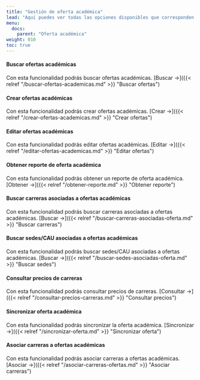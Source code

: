 ```yaml
---
title: "Gestión de oferta académica"
lead: "Aquí puedes ver todas las opciones disponibles que corresponden a la gestión de oferta académica."
menu:
  docs:
    parent: "Oferta académica"
weight: 010
toc: true
---
```


#### Buscar ofertas académicas

Con esta funcionalidad podrás buscar ofertas académicas. [Buscar →]({{< relref "/buscar-ofertas-academicas.md" >}} "Buscar ofertas")

#### Crear ofertas académicas

Con esta funcionalidad podrás crear ofertas académicas. [Crear →]({{< relref "/crear-ofertas-academicas.md" >}} "Crear ofertas")

#### Editar ofertas académicas

Con esta funcionalidad podrás editar ofertas académicas. [Editar →]({{< relref "/editar-ofertas-academicas.md" >}} "Editar ofertas")

#### Obtener reporte de oferta académica

Con esta funcionalidad podrás obtener un reporte de oferta académica. [Obtener →]({{< relref "/obtener-reporte.md" >}} "Obtener reporte")

#### Buscar carreras asociadas a ofertas académicas

Con esta funcionalidad podrás buscar carreras asociadas a ofertas académicas. [Buscar →]({{< relref "/buscar-carreras-asociadas-oferta.md" >}} "Buscar carreras")

#### Buscar sedes/CAU asociadas a ofertas académicas

Con esta funcionalidad podrás buscar sedes/CAU asociadas a ofertas académicas. [Buscar →]({{< relref "/buscar-sedes-asociadas-oferta.md" >}} "Buscar sedes")

#### Consultar precios de carreras

Con esta funcionalidad podrás consultar precios de carreras. [Consultar →]({{< relref "/consultar-precios-carreras.md" >}} "Consultar precios")

#### Sincronizar oferta académica

Con esta funcionalidad podrás sincronizar la oferta académica. [Sincronizar →]({{< relref "/sincronizar-oferta.md" >}} "Sincronizar oferta")

#### Asociar carreras a ofertas académicas

Con esta funcionalidad podrás asociar carreras a ofertas académicas. [Asociar →]({{< relref "/asociar-carreras-ofertas.md" >}} "Asociar carreras")
